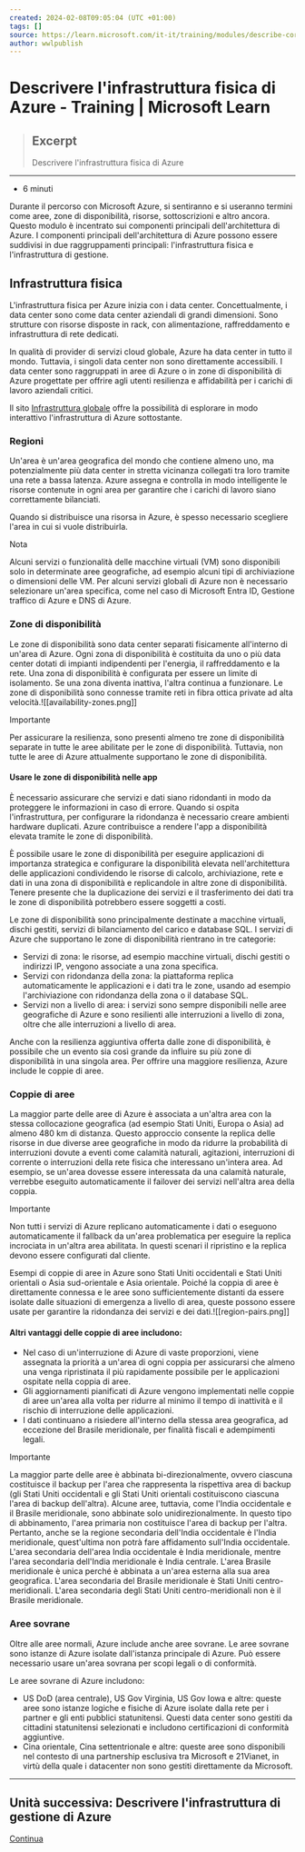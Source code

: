 ```yaml
---
created: 2024-02-08T09:05:04 (UTC +01:00)
tags: []
source: https://learn.microsoft.com/it-it/training/modules/describe-core-architectural-components-of-azure/5-describe-azure-physical-infrastructure
author: wwlpublish
---
```


# Descrivere l'infrastruttura fisica di Azure - Training | Microsoft Learn

> ## Excerpt
> Descrivere l'infrastruttura fisica di Azure

---
-   6 minuti

Durante il percorso con Microsoft Azure, si sentiranno e si useranno termini come aree, zone di disponibilità, risorse, sottoscrizioni e altro ancora. Questo modulo è incentrato sui componenti principali dell'architettura di Azure. I componenti principali dell'architettura di Azure possono essere suddivisi in due raggruppamenti principali: l'infrastruttura fisica e l'infrastruttura di gestione.

## Infrastruttura fisica

L'infrastruttura fisica per Azure inizia con i data center. Concettualmente, i data center sono come data center aziendali di grandi dimensioni. Sono strutture con risorse disposte in rack, con alimentazione, raffreddamento e infrastruttura di rete dedicati.

In qualità di provider di servizi cloud globale, Azure ha data center in tutto il mondo. Tuttavia, i singoli data center non sono direttamente accessibili. I data center sono raggruppati in aree di Azure o in zone di disponibilità di Azure progettate per offrire agli utenti resilienza e affidabilità per i carichi di lavoro aziendali critici.

Il sito [Infrastruttura globale](https://infrastructuremap.microsoft.com/) offre la possibilità di esplorare in modo interattivo l'infrastruttura di Azure sottostante.

### Regioni

Un'area è un'area geografica del mondo che contiene almeno uno, ma potenzialmente più data center in stretta vicinanza collegati tra loro tramite una rete a bassa latenza. Azure assegna e controlla in modo intelligente le risorse contenute in ogni area per garantire che i carichi di lavoro siano correttamente bilanciati.

Quando si distribuisce una risorsa in Azure, è spesso necessario scegliere l'area in cui si vuole distribuirla.

Nota

Alcuni servizi o funzionalità delle macchine virtuali (VM) sono disponibili solo in determinate aree geografiche, ad esempio alcuni tipi di archiviazione o dimensioni delle VM. Per alcuni servizi globali di Azure non è necessario selezionare un'area specifica, come nel caso di Microsoft Entra ID, Gestione traffico di Azure e DNS di Azure.

### Zone di disponibilità

Le zone di disponibilità sono data center separati fisicamente all'interno di un'area di Azure. Ogni zona di disponibilità è costituita da uno o più data center dotati di impianti indipendenti per l'energia, il raffreddamento e la rete. Una zona di disponibilità è configurata per essere un limite di isolamento. Se una zona diventa inattiva, l'altra continua a funzionare. Le zone di disponibilità sono connesse tramite reti in fibra ottica private ad alta velocità.![[availability-zones.png]]



Importante

Per assicurare la resilienza, sono presenti almeno tre zone di disponibilità separate in tutte le aree abilitate per le zone di disponibilità. Tuttavia, non tutte le aree di Azure attualmente supportano le zone di disponibilità.

#### Usare le zone di disponibilità nelle app

È necessario assicurare che servizi e dati siano ridondanti in modo da proteggere le informazioni in caso di errore. Quando si ospita l'infrastruttura, per configurare la ridondanza è necessario creare ambienti hardware duplicati. Azure contribuisce a rendere l'app a disponibilità elevata tramite le zone di disponibilità.

È possibile usare le zone di disponibilità per eseguire applicazioni di importanza strategica e configurare la disponibilità elevata nell'architettura delle applicazioni condividendo le risorse di calcolo, archiviazione, rete e dati in una zona di disponibilità e replicandole in altre zone di disponibilità. Tenere presente che la duplicazione dei servizi e il trasferimento dei dati tra le zone di disponibilità potrebbero essere soggetti a costi.

Le zone di disponibilità sono principalmente destinate a macchine virtuali, dischi gestiti, servizi di bilanciamento del carico e database SQL. I servizi di Azure che supportano le zone di disponibilità rientrano in tre categorie:

-   Servizi di zona: le risorse, ad esempio macchine virtuali, dischi gestiti o indirizzi IP, vengono associate a una zona specifica.
-   Servizi con ridondanza della zona: la piattaforma replica automaticamente le applicazioni e i dati tra le zone, usando ad esempio l'archiviazione con ridondanza della zona o il database SQL.
-   Servizi non a livello di area: i servizi sono sempre disponibili nelle aree geografiche di Azure e sono resilienti alle interruzioni a livello di zona, oltre che alle interruzioni a livello di area.

Anche con la resilienza aggiuntiva offerta dalle zone di disponibilità, è possibile che un evento sia così grande da influire su più zone di disponibilità in una singola area. Per offrire una maggiore resilienza, Azure include le coppie di aree.

### Coppie di aree

La maggior parte delle aree di Azure è associata a un'altra area con la stessa collocazione geografica (ad esempio Stati Uniti, Europa o Asia) ad almeno 480 km di distanza. Questo approccio consente la replica delle risorse in due diverse aree geografiche in modo da ridurre la probabilità di interruzioni dovute a eventi come calamità naturali, agitazioni, interruzioni di corrente o interruzioni della rete fisica che interessano un'intera area. Ad esempio, se un'area dovesse essere interessata da una calamità naturale, verrebbe eseguito automaticamente il failover dei servizi nell'altra area della coppia.

Importante

Non tutti i servizi di Azure replicano automaticamente i dati o eseguono automaticamente il fallback da un'area problematica per eseguire la replica incrociata in un'altra area abilitata. In questi scenari il ripristino e la replica devono essere configurati dal cliente.

Esempi di coppie di aree in Azure sono Stati Uniti occidentali e Stati Uniti orientali o Asia sud-orientale e Asia orientale. Poiché la coppia di aree è direttamente connessa e le aree sono sufficientemente distanti da essere isolate dalle situazioni di emergenza a livello di area, queste possono essere usate per garantire la ridondanza dei servizi e dei dati.![[region-pairs.png]]



#### Altri vantaggi delle coppie di aree includono:

-   Nel caso di un'interruzione di Azure di vaste proporzioni, viene assegnata la priorità a un'area di ogni coppia per assicurarsi che almeno una venga ripristinata il più rapidamente possibile per le applicazioni ospitate nella coppia di aree.
-   Gli aggiornamenti pianificati di Azure vengono implementati nelle coppie di aree un'area alla volta per ridurre al minimo il tempo di inattività e il rischio di interruzione delle applicazioni.
-   I dati continuano a risiedere all'interno della stessa area geografica, ad eccezione del Brasile meridionale, per finalità fiscali e adempimenti legali.

Importante

La maggior parte delle aree è abbinata bi-direzionalmente, ovvero ciascuna costituisce il backup per l'area che rappresenta la rispettiva area di backup (gli Stati Uniti occidentali e gli Stati Uniti orientali costituiscono ciascuna l'area di backup dell'altra). Alcune aree, tuttavia, come l'India occidentale e il Brasile meridionale, sono abbinate solo unidirezionalmente. In questo tipo di abbinamento, l'area primaria non costituisce l'area di backup per l'altra. Pertanto, anche se la regione secondaria dell'India occidentale è l'India meridionale, quest'ultima non potrà fare affidamento sull'India occidentale. L'area secondaria dell'area India occidentale è India meridionale, mentre l'area secondaria dell'India meridionale è India centrale. L'area Brasile meridionale è unica perché è abbinata a un'area esterna alla sua area geografica. L'area secondaria del Brasile meridionale è Stati Uniti centro-meridionali. L'area secondaria degli Stati Uniti centro-meridionali non è il Brasile meridionale.

### Aree sovrane

Oltre alle aree normali, Azure include anche aree sovrane. Le aree sovrane sono istanze di Azure isolate dall'istanza principale di Azure. Può essere necessario usare un'area sovrana per scopi legali o di conformità.

Le aree sovrane di Azure includono:

-   US DoD (area centrale), US Gov Virginia, US Gov Iowa e altre: queste aree sono istanze logiche e fisiche di Azure isolate dalla rete per i partner e gli enti pubblici statunitensi. Questi data center sono gestiti da cittadini statunitensi selezionati e includono certificazioni di conformità aggiuntive.
-   Cina orientale, Cina settentrionale e altre: queste aree sono disponibili nel contesto di una partnership esclusiva tra Microsoft e 21Vianet, in virtù della quale i datacenter non sono gestiti direttamente da Microsoft.

___

## Unità successiva: Descrivere l'infrastruttura di gestione di Azure

[Continua](https://learn.microsoft.com/it-it/training/modules/describe-core-architectural-components-of-azure/6-describe-azure-management-infrastructure/)
